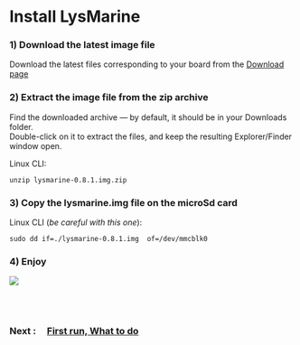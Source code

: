 # Install LysMarine


### 1) Download the latest image file

Download the latest files corresponding to your board from the [Download page](/doc/download.md)

### 2) Extract the image file from the zip archive
Find the downloaded archive — by default, it should be in your Downloads folder.<br>
Double-click on it to extract the files, and keep the resulting Explorer/Finder window open.

Linux CLI:
 ```
 unzip lysmarine-0.8.1.img.zip
 ```

### 3) Copy the lysmarine.img file on the microSd card

Linux CLI (_be careful with this one_):
 ```
 sudo dd if=./lysmarine-0.8.1.img  of=/dev/mmcblk0
 ```

### 4) Enjoy
![](https://projects-static.raspberrypi.org/projects/raspberry-pi-setting-up/5bfb8f69592ea36d75df9d39b8abc186d7815cb6/en/images/pi-sd.png)

<br><br>
###   Next : &nbsp; &nbsp; [ First run, What to do ](doc/firstboot.md)
